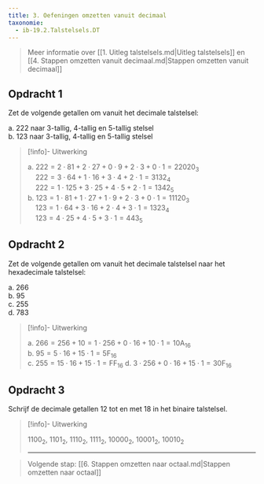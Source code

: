 ```yaml
---
title: 3. Oefeningen omzetten vanuit decimaal
taxonomie:
  - ib-19.2.Talstelsels.DT
---
```


> Meer informatie over [[1. Uitleg talstelsels.md|Uitleg talstelsels]]
> en [[4. Stappen omzetten vanuit decimaal.md|Stappen omzetten vanuit
> decimaal]]

## Opdracht 1

Zet de volgende getallen om vanuit het decimale talstelsel:

a. 222 naar 3-tallig, 4-tallig en 5-tallig stelsel\
b. 123 naar 3-tallig, 4-tallig en 5-tallig stelsel

> [!info]- Uitwerking
> 
> a. $222=2\cdot 81 + 2\cdot 27 + 0\cdot 9 + 2\cdot 3 + 0 \cdot 1 = 22020_3$\
> &nbsp;&nbsp;&nbsp;
> $222=3\cdot 64 + 1\cdot 16 + 3\cdot 4 + 2\cdot 1 = 3132_4$\
> &nbsp;&nbsp;&nbsp;
> $222=1\cdot 125 + 3\cdot 25 + 4\cdot 5 + 2\cdot 1 = 1342_5$\
> b. $123=1\cdot 81 + 1\cdot 27 + 1\cdot 9 + 2\cdot 3 + 0 \cdot 1 = 11120_3$\
> &nbsp;&nbsp;&nbsp;
> $123=1\cdot 64 + 3\cdot 16 + 2\cdot 4 + 3\cdot 1 = 1323_4$\
> &nbsp;&nbsp;&nbsp;
> $123=4\cdot 25 + 4\cdot 5 + 3\cdot 1 = 443_5$

## Opdracht 2

Zet de volgende getallen om vanuit het decimale talstelsel naar het
hexadecimale talstelsel:

a. 266\
b. 95\
c. 255\
d. 783

> [!info]- Uitwerking
> 
> a. $266 = 256 + 10 = 1\cdot 256 + 0\cdot 16 + 10\cdot 1 = 10\textrm{A}_{16}$\
> b. $95 = 5\cdot 16 + 15\cdot 1 = 5\textrm{F}_{16}$\
> c. $255 = 15\cdot 16 + 15\cdot 1 = \textrm{FF}_{16}$
> d. $3 \cdot 256 + 0 \cdot 16 + 15 \cdot 1 = 30\textrm{F}_{16}$

## Opdracht 3

Schrijf de decimale getallen 12 tot en met 18 in het binaire talstelsel.

> [!info]- Uitwerking
> 
> $1100_2$, $1101_2$, $1110_2$, $1111_2$, $10000_2$, $10001_2$, $10010_2$
> 
> ---

> Volgende stap: [[6. Stappen omzetten naar octaal.md|Stappen omzetten naar octaal]]
